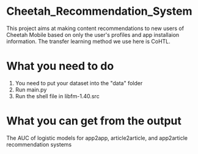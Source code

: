 # Cheetah_Recommendation_System
This project aims at making content recommendations to new users of Cheetah Mobile based on only the user's profiles and app installaion information. The transfer learning method we use here is CoHTL.

# What you need to do
1. You need to put your dataset into the "data" folder
2. Run main.py
3. Run the shell file in libfm-1.40.src

# What you can get from the output
The AUC of logistic models for app2app, article2article, and app2article recommendation systems
